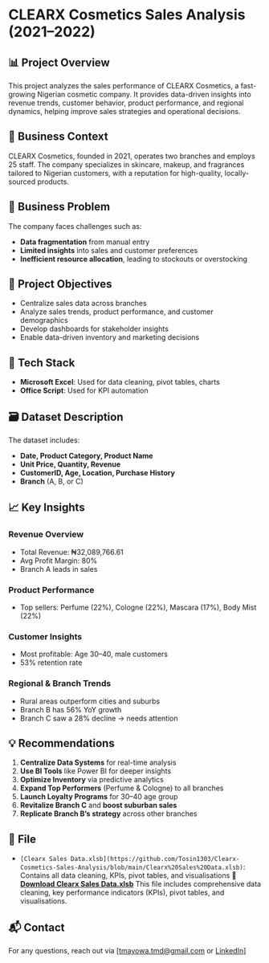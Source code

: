 # CLEARX Cosmetics Sales Analysis (2021–2022)

## 📊 Project Overview
This project analyzes the sales performance of CLEARX Cosmetics, a fast-growing Nigerian cosmetic company. It provides data-driven insights into revenue trends, customer behavior, product performance, and regional dynamics, helping improve sales strategies and operational decisions.

## 🏢 Business Context
CLEARX Cosmetics, founded in 2021, operates two branches and employs 25 staff. The company specializes in skincare, makeup, and fragrances tailored to Nigerian customers, with a reputation for high-quality, locally-sourced products.

## 🚩 Business Problem
The company faces challenges such as:
- **Data fragmentation** from manual entry
- **Limited insights** into sales and customer preferences
- **Inefficient resource allocation**, leading to stockouts or overstocking

## 🎯 Project Objectives
- Centralize sales data across branches
- Analyze sales trends, product performance, and customer demographics
- Develop dashboards for stakeholder insights
- Enable data-driven inventory and marketing decisions

## 🧰 Tech Stack
- **Microsoft Excel**: Used for data cleaning, pivot tables, charts
- **Office Script**: Used for KPI automation

## 🗃️ Dataset Description
The dataset includes:
- **Date, Product Category, Product Name**
- **Unit Price, Quantity, Revenue**
- **CustomerID, Age, Location, Purchase History**
- **Branch** (A, B, or C)

## 📈 Key Insights

### Revenue Overview
- Total Revenue: ₦32,089,766.61
- Avg Profit Margin: 80%
- Branch A leads in sales

### Product Performance
- Top sellers: Perfume (22%), Cologne (22%), Mascara (17%), Body Mist (22%)

### Customer Insights
- Most profitable: Age 30–40, male customers
- 53% retention rate

### Regional & Branch Trends
- Rural areas outperform cities and suburbs
- Branch B has 56% YoY growth
- Branch C saw a 28% decline → needs attention

## 💡 Recommendations

1. **Centralize Data Systems** for real-time analysis
2. **Use BI Tools** like Power BI for deeper insights
3. **Optimize Inventory** via predictive analytics
4. **Expand Top Performers** (Perfume & Cologne) to all branches
5. **Launch Loyalty Programs** for 30–40 age group
6. **Revitalize Branch C** and **boost suburban sales**
7. **Replicate Branch B’s strategy** across other branches

## 📎 File
- `[Clearx Sales Data.xlsb](https://github.com/Tosin1303/Clearx-Cosmetics-Sales-Analysis/blob/main/Clearx%20Sales%20Data.xlsb)`: Contains all data cleaning, KPIs, pivot tables, and visualisations
🔗 **[Download Clearx Sales Data.xlsb](https://github.com/Tosin1303/Clearx-Cosmetics-Sales-Analysis/blob/main/Clearx%20Sales%20Data.xlsb)** This file includes comprehensive data cleaning, key performance indicators (KPIs), pivot tables, and visualisations.
## 📬 Contact
For any questions, reach out via [tmayowa.tmd@gmail.com or [LinkedIn](http://www.linkedin.com/in/tosin-mayowa-david)]
